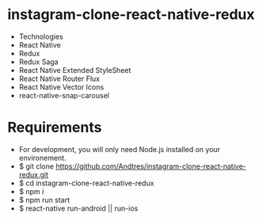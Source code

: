 # instagram-clone-react-native-redux

- Technologies
- React Native
- Redux
- Redux Saga
- React Native Extended StyleSheet
- React Native Router Flux
- React Native Vector Icons
- react-native-snap-carousel

# Requirements
- For development, you will only need Node.js installed on your environement.
- $ git clone https://github.com/Andtres/instagram-clone-react-native-redux.git
- $ cd instagram-clone-react-native-redux
- $ npm i
- $ npm run start
- $ react-native run-android || run-ios


